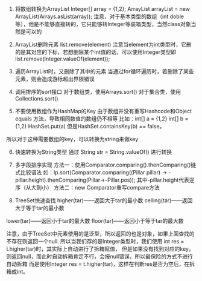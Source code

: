 1. 将数组转换为ArrayList
    Integer[] array = {1,2};
    ArrayList<Integer> arrayList = new ArrayList<Integer>(Arrays.asList(array));
    注意，对于基本类型的数组（int doble等），他是不能够直接转的，它只能够转Integer等装箱类型，当然class对象当然是可以的

2. ArrayList删除元素
    list.remove(element)
    注意当element为int类型时，它删的是其对应的下标，若想删除某个int值的话，可以使用Integer类型即
    list.remove(Integer.valueOf(element));

3. 遍历ArrayList时，又删除了其中的元素
    当通过for循环遍历时，若删除了某些元素，则会造成游标超出界限错误

4. 调用排序的sort接口
对于数组类，使用Arrays.sort()
对于集合类，使用Collections.sort()

5. 不要使用数组作为HashMap的Key
由于数组并没有重写Hashcode和Object equals 方法，导致相同数值的数组仍不相等
比如：int[] a = {1,2}  int[] b = {1,2}     HashSet.put(a)
但是HashSet.containsKey(b) == false。

所以对于这种需要数组的key，可以转换为string来做key

6. 快速转换为String类型
通过 String str = String.valueOf() 进行转换

7. 多字段排序实现
方法一：使用Comparator.comparing().thenComparing()链式比较语法
如：lp.sort(Comparator.comparing((Pillar pillar) -> -pillar.height).thenComparing(Pillar->-Pillar.pos));
其中-pillar.height代表逆序（从大到小）
方法二：new Comparator重写compare方法

8. TreeSet快速查找
higher(tar)——返回大于tar的最小数
celling(tar)——返回大于等于tar的最小数

lower(tar)——返回小于tar的最大数
floor(tar)——返回小于等于tar的最大数

注意，由于TreeSet中元素使用的是泛型，所以返回的也是对象，如果上面查找的不存在则返回一个null.
所以当我们存的是Integer类型时，我们使用 int res = t.higher(tar)时，其实际上自动进行了拆箱赋值，
但是如果没有找到对应的key，则返回null，而此时自动拆箱肯定不行，会报null错误，所以最保险的方式不进行自动拆箱
而是使用Integer res = t.higher(tar)，这样在判断res是否为空后，在拆箱成int。